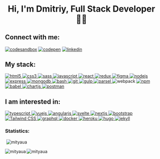 <h1 align="center">Hi, I'm Dmitriy, Full Stack Developer 👨‍💻</h1>

<h2 align="left">Connect with me:</h2>
<p align="left">
<a href="https://codesandbox.io/u/mityaua" target="blank"><img align="center" src="https://img.shields.io/badge/Codesandbox-black?logo=codesandbox&style=for-the-badge" alt="codesandbox" /></a>
<a href="https://codepen.io/mityaua" target="blank"><img align="center" src="https://img.shields.io/badge/Codepen-black?logo=codepen&style=for-the-badge" alt="codepen" /></a>
<a href="https://www.linkedin.com/in/mityaua/" target="blank"><img align="center" src="https://img.shields.io/badge/Linkedin-blue?logo=linkedin&style=for-the-badge" alt="linkedin" /></a>
</p>

<h2 align="left">My stack:</h2>
<p align="left"> <a href="https://www.w3.org/html/" target="_blank"> <img src="https://img.shields.io/badge/HTML5-black?logo=html5&style=for-the-badge" alt="html5" title="HTML5" /> </a> <a href="https://www.w3schools.com/css/" target="_blank"> <img src="https://img.shields.io/badge/CSS3-black?logo=css3&style=for-the-badge" alt="css3" title="CSS3" /> </a> <a href="https://sass-lang.com" target="_blank"> <img src="https://img.shields.io/badge/SASS-black?logo=sass&style=for-the-badge" alt="sass" title="SASS" /> </a> <a href="https://developer.mozilla.org/en-US/docs/Web/JavaScript" target="_blank"> <img src="https://img.shields.io/badge/Javascript-black?logo=javascript&style=for-the-badge" alt="javascript" title="javascript" /> </a> <a href="https://reactjs.org/" target="_blank"> <img src="https://img.shields.io/badge/React-black?logo=react&style=for-the-badge" alt="react" title="react" /> </a> <a href="https://redux.js.org" target="_blank"> <img src="https://img.shields.io/badge/Redux-black?logo=redux&style=for-the-badge" alt="redux" title="redux" /> </a> <a href="https://www.figma.com/" target="_blank"> <img src="https://img.shields.io/badge/Figma-black?logo=figma&style=for-the-badge" alt="figma" title="Figma" /> </a> <a href="https://nodejs.org" target="_blank"> <img src="https://img.shields.io/badge/Node.js-black?logo=nodejs&style=for-the-badge" alt="nodejs" title="Node.js" /> </a> <a href="https://expressjs.com" target="_blank"> <img src="https://img.shields.io/badge/Express-black?logo=express&style=for-the-badge" alt="express" title="Express" /> </a> <a href="https://www.mongodb.com/" target="_blank"> <img src="https://img.shields.io/badge/Mongodb-black?logo=mongodb&style=for-the-badge" alt="mongodb" title="MongoDB" /> </a> <a href="https://www.gnu.org/software/bash/" target="_blank"> <img src="https://img.shields.io/badge/Bash-black?logo=bash&style=for-the-badge" alt="bash" title="Bash" /> </a> <a href="https://git-scm.com/" target="_blank"> <img src="https://img.shields.io/badge/Git-black?logo=git&style=for-the-badge" alt="git" title="Git" /> </a> <a href="https://gulpjs.com" target="_blank"> <img src="https://img.shields.io/badge/Gulp-black?logo=gulp&style=for-the-badge" alt="gulp" title="gulp" /> </a> <a href="https://parceljs.org/" target="_blank"> <img src="https://img.shields.io/badge/Parcel-black?logo=parcel&style=for-the-badge" alt="parsel" title="Parsel" /> <a \ref="https://webpack.js.org" target="_blank"> <img src="https://img.shields.io/badge/Webpack-black?logo=webpack&style=for-the-badge" alt="webpack" title="Webpack" /> </a> <a href="https://www.npmjs.com/" target="_blank"> <img src="https://img.shields.io/badge/Npm-black?logo=npm&style=for-the-badge" alt="npm" title="NPM" /> </a> <a href="https://babeljs.io/" target="_blank"> <img src="https://img.shields.io/badge/Babel-black?logo=babel&style=for-the-badge" alt="babel" title="Babel" /> </a> <a href="https://www.chartjs.org" target="_blank"> <img src="https://img.shields.io/badge/Chart.js-black?logo=chartjs&style=for-the-badge" alt="chartjs" title="Chart.js" /> </a> <a href="https://postman.com" target="_blank"> <img src="https://img.shields.io/badge/Postman.js-black?logo=postman&style=for-the-badge" alt="postman" title="Postman" /> </a> </p>


<h2 align="left">I am interested in:</h2>
<p align="left"> <a href="https://www.typescriptlang.org/" target="_blank"> <img src="https://img.shields.io/badge/Typescript-black?logo=typescript&style=for-the-badge" alt="typescript" title="TypeScript" /> <a href="https://vuejs.org/" target="_blank"> <img src="https://img.shields.io/badge/vue.js-black?logo=vue&style=for-the-badge" alt="vuejs" title="Vue.js" /> </a> <a href="https://angular.io" target="_blank"> <img src="https://img.shields.io/badge/Angular-black?logo=angular&style=for-the-badge" alt="angularjs" title="Angular" /> </a> <a href="https://svelte.dev" target="_blank"> <img src="https://img.shields.io/badge/Svelte-black?logo=svelte&style=for-the-badge" alt="svelte" title="Svelte" /> </a> <a href="https://nextjs.org/" target="_blank"> <img src="https://img.shields.io/badge/Next.js-black?logo=nextjs&style=for-the-badge" alt="nextjs" title="Next.js" /> </a> <a href="https://getbootstrap.com" target="_blank"> <img src="https://img.shields.io/badge/Bootstrap-black?logo=bootstrap&style=for-the-badge" alt="bootstrap" title="Bootstrap" /> </a> <a href="https://tailwindcss.com/" target="_blank"> <img src="https://img.shields.io/badge/Tailwindcss-black?logo=tailwindcss&style=for-the-badge" alt="Tailwind CSS" title="Tailwind CSS" /> </a> </a> <a href="https://graphql.org" target="_blank"> <img src="https://img.shields.io/badge/Graphql-black?logo=graphql&style=for-the-badge" alt="graphql" title="GraphQL" /> </a> <a href="https://www.docker.com/" target="_blank"> <img src="https://img.shields.io/badge/Docker-black?logo=docker&style=for-the-badge" alt="docker" title="Docker" /> </a> <a href="https://heroku.com" target="_blank"> <img src="https://img.shields.io/badge/Heroku-black?logo=heroku&style=for-the-badge" alt="heroku" title="Heroku" /> </a> <a href="https://gohugo.io/" target="_blank"> <img src="https://img.shields.io/badge/Hugo-black?logo=hugo&style=for-the-badge" alt="hugo" title="Hugo" /> </a> <a href="https://jekyllrb.com/" target="_blank"> <img src="https://img.shields.io/badge/Jekyll-black?logo=jekyll&style=for-the-badge" alt="jekyll" title="Jekyll" /> </a> </p>

<h3 align="left">Statistics:</h3>

<p>&nbsp;<img align="center" src="https://github-readme-stats.vercel.app/api?username=mityaua&show_icons=true&locale=en&theme=gotham" alt="mityaua" /></p>

<p><img align="left" src="https://github-readme-stats.vercel.app/api/top-langs?username=mityaua&show_icons=true&locale=en&layout=compact&langs_count=6&theme=gotham" alt="mityaua" /></p>


<p align="left"> <img src="https://komarev.com/ghpvc/?username=mityaua&label=Profile%20views&color=0e75b6&style=flat" alt="mityaua" /> </p>
